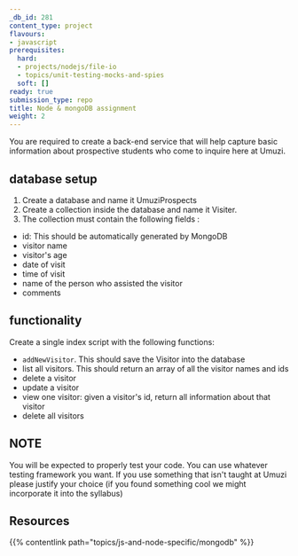 ```yaml
---
_db_id: 281
content_type: project
flavours:
- javascript
prerequisites:
  hard:
  - projects/nodejs/file-io
  - topics/unit-testing-mocks-and-spies
  soft: []
ready: true
submission_type: repo
title: Node & mongoDB assignment
weight: 2
---
```


You are required to create a back-end service that will help capture basic information about prospective students who come to inquire here at Umuzi.

## database setup

1. Create a database and name it UmuziProspects
2. Create a collection inside the database and name it Visiter.
3. The collection must contain the following fields :

- id: This should be automatically generated by MongoDB
- visitor name
- visitor's age
- date of visit
- time of visit
- name of the person who assisted the visitor
- comments

## functionality

Create a single index script with the following functions:

- `addNewVisitor`. This should save the Visitor into the database
- list all visitors. This should return an array of all the visitor names and ids
- delete a visitor
- update a visitor
- view one visitor: given a visitor's id, return all information about that visitor
- delete all visitors

## NOTE

You will be expected to properly test your code. You can use whatever testing framework you want. If you use something that isn't taught at Umuzi please justify your choice (if you found something cool we might incorporate it into the syllabus)

## Resources

{{% contentlink path="topics/js-and-node-specific/mongodb" %}}